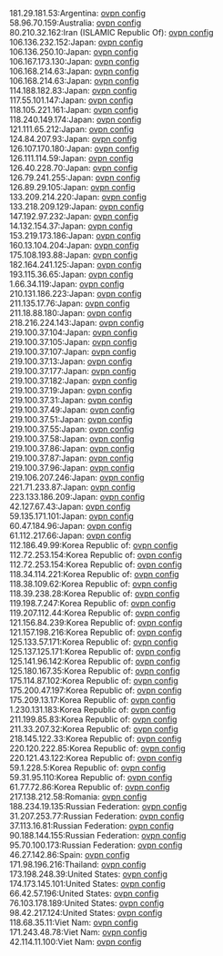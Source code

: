 181.29.181.53:Argentina: [ovpn config](vpn/181_29_181_53.ovpn)  
58.96.70.159:Australia: [ovpn config](vpn/58_96_70_159.ovpn)  
80.210.32.162:Iran (ISLAMIC Republic Of): [ovpn config](vpn/80_210_32_162.ovpn)  
106.136.232.152:Japan: [ovpn config](vpn/106_136_232_152.ovpn)  
106.136.250.10:Japan: [ovpn config](vpn/106_136_250_10.ovpn)  
106.167.173.130:Japan: [ovpn config](vpn/106_167_173_130.ovpn)  
106.168.214.63:Japan: [ovpn config](vpn/106_168_214_63.ovpn)  
106.168.214.63:Japan: [ovpn config](vpn/106_168_214_63.ovpn)  
114.188.182.83:Japan: [ovpn config](vpn/114_188_182_83.ovpn)  
117.55.101.147:Japan: [ovpn config](vpn/117_55_101_147.ovpn)  
118.105.221.161:Japan: [ovpn config](vpn/118_105_221_161.ovpn)  
118.240.149.174:Japan: [ovpn config](vpn/118_240_149_174.ovpn)  
121.111.65.212:Japan: [ovpn config](vpn/121_111_65_212.ovpn)  
124.84.207.93:Japan: [ovpn config](vpn/124_84_207_93.ovpn)  
126.107.170.180:Japan: [ovpn config](vpn/126_107_170_180.ovpn)  
126.111.114.59:Japan: [ovpn config](vpn/126_111_114_59.ovpn)  
126.40.228.70:Japan: [ovpn config](vpn/126_40_228_70.ovpn)  
126.79.241.255:Japan: [ovpn config](vpn/126_79_241_255.ovpn)  
126.89.29.105:Japan: [ovpn config](vpn/126_89_29_105.ovpn)  
133.209.214.220:Japan: [ovpn config](vpn/133_209_214_220.ovpn)  
133.218.209.129:Japan: [ovpn config](vpn/133_218_209_129.ovpn)  
147.192.97.232:Japan: [ovpn config](vpn/147_192_97_232.ovpn)  
14.132.154.37:Japan: [ovpn config](vpn/14_132_154_37.ovpn)  
153.219.173.186:Japan: [ovpn config](vpn/153_219_173_186.ovpn)  
160.13.104.204:Japan: [ovpn config](vpn/160_13_104_204.ovpn)  
175.108.193.88:Japan: [ovpn config](vpn/175_108_193_88.ovpn)  
182.164.241.125:Japan: [ovpn config](vpn/182_164_241_125.ovpn)  
193.115.36.65:Japan: [ovpn config](vpn/193_115_36_65.ovpn)  
1.66.34.119:Japan: [ovpn config](vpn/1_66_34_119.ovpn)  
210.131.186.223:Japan: [ovpn config](vpn/210_131_186_223.ovpn)  
211.135.17.76:Japan: [ovpn config](vpn/211_135_17_76.ovpn)  
211.18.88.180:Japan: [ovpn config](vpn/211_18_88_180.ovpn)  
218.216.224.143:Japan: [ovpn config](vpn/218_216_224_143.ovpn)  
219.100.37.104:Japan: [ovpn config](vpn/219_100_37_104.ovpn)  
219.100.37.105:Japan: [ovpn config](vpn/219_100_37_105.ovpn)  
219.100.37.107:Japan: [ovpn config](vpn/219_100_37_107.ovpn)  
219.100.37.13:Japan: [ovpn config](vpn/219_100_37_13.ovpn)  
219.100.37.177:Japan: [ovpn config](vpn/219_100_37_177.ovpn)  
219.100.37.182:Japan: [ovpn config](vpn/219_100_37_182.ovpn)  
219.100.37.19:Japan: [ovpn config](vpn/219_100_37_19.ovpn)  
219.100.37.31:Japan: [ovpn config](vpn/219_100_37_31.ovpn)  
219.100.37.49:Japan: [ovpn config](vpn/219_100_37_49.ovpn)  
219.100.37.51:Japan: [ovpn config](vpn/219_100_37_51.ovpn)  
219.100.37.55:Japan: [ovpn config](vpn/219_100_37_55.ovpn)  
219.100.37.58:Japan: [ovpn config](vpn/219_100_37_58.ovpn)  
219.100.37.86:Japan: [ovpn config](vpn/219_100_37_86.ovpn)  
219.100.37.87:Japan: [ovpn config](vpn/219_100_37_87.ovpn)  
219.100.37.96:Japan: [ovpn config](vpn/219_100_37_96.ovpn)  
219.106.207.246:Japan: [ovpn config](vpn/219_106_207_246.ovpn)  
221.71.233.87:Japan: [ovpn config](vpn/221_71_233_87.ovpn)  
223.133.186.209:Japan: [ovpn config](vpn/223_133_186_209.ovpn)  
42.127.67.43:Japan: [ovpn config](vpn/42_127_67_43.ovpn)  
59.135.171.101:Japan: [ovpn config](vpn/59_135_171_101.ovpn)  
60.47.184.96:Japan: [ovpn config](vpn/60_47_184_96.ovpn)  
61.112.217.66:Japan: [ovpn config](vpn/61_112_217_66.ovpn)  
112.186.49.99:Korea Republic of: [ovpn config](vpn/112_186_49_99.ovpn)  
112.72.253.154:Korea Republic of: [ovpn config](vpn/112_72_253_154.ovpn)  
112.72.253.154:Korea Republic of: [ovpn config](vpn/112_72_253_154.ovpn)  
118.34.114.221:Korea Republic of: [ovpn config](vpn/118_34_114_221.ovpn)  
118.38.109.62:Korea Republic of: [ovpn config](vpn/118_38_109_62.ovpn)  
118.39.238.28:Korea Republic of: [ovpn config](vpn/118_39_238_28.ovpn)  
119.198.7.247:Korea Republic of: [ovpn config](vpn/119_198_7_247.ovpn)  
119.207.112.44:Korea Republic of: [ovpn config](vpn/119_207_112_44.ovpn)  
121.156.84.239:Korea Republic of: [ovpn config](vpn/121_156_84_239.ovpn)  
121.157.198.216:Korea Republic of: [ovpn config](vpn/121_157_198_216.ovpn)  
125.133.57.171:Korea Republic of: [ovpn config](vpn/125_133_57_171.ovpn)  
125.137.125.171:Korea Republic of: [ovpn config](vpn/125_137_125_171.ovpn)  
125.141.96.142:Korea Republic of: [ovpn config](vpn/125_141_96_142.ovpn)  
125.180.167.35:Korea Republic of: [ovpn config](vpn/125_180_167_35.ovpn)  
175.114.87.102:Korea Republic of: [ovpn config](vpn/175_114_87_102.ovpn)  
175.200.47.197:Korea Republic of: [ovpn config](vpn/175_200_47_197.ovpn)  
175.209.13.17:Korea Republic of: [ovpn config](vpn/175_209_13_17.ovpn)  
1.230.131.183:Korea Republic of: [ovpn config](vpn/1_230_131_183.ovpn)  
211.199.85.83:Korea Republic of: [ovpn config](vpn/211_199_85_83.ovpn)  
211.33.207.32:Korea Republic of: [ovpn config](vpn/211_33_207_32.ovpn)  
218.145.122.33:Korea Republic of: [ovpn config](vpn/218_145_122_33.ovpn)  
220.120.222.85:Korea Republic of: [ovpn config](vpn/220_120_222_85.ovpn)  
220.121.43.122:Korea Republic of: [ovpn config](vpn/220_121_43_122.ovpn)  
59.1.228.5:Korea Republic of: [ovpn config](vpn/59_1_228_5.ovpn)  
59.31.95.110:Korea Republic of: [ovpn config](vpn/59_31_95_110.ovpn)  
61.77.72.86:Korea Republic of: [ovpn config](vpn/61_77_72_86.ovpn)  
217.138.212.58:Romania: [ovpn config](vpn/217_138_212_58.ovpn)  
188.234.19.135:Russian Federation: [ovpn config](vpn/188_234_19_135.ovpn)  
31.207.253.77:Russian Federation: [ovpn config](vpn/31_207_253_77.ovpn)  
37.113.16.81:Russian Federation: [ovpn config](vpn/37_113_16_81.ovpn)  
90.188.144.155:Russian Federation: [ovpn config](vpn/90_188_144_155.ovpn)  
95.70.100.173:Russian Federation: [ovpn config](vpn/95_70_100_173.ovpn)  
46.27.142.86:Spain: [ovpn config](vpn/46_27_142_86.ovpn)  
171.98.196.216:Thailand: [ovpn config](vpn/171_98_196_216.ovpn)  
173.198.248.39:United States: [ovpn config](vpn/173_198_248_39.ovpn)  
174.173.145.101:United States: [ovpn config](vpn/174_173_145_101.ovpn)  
66.42.57.196:United States: [ovpn config](vpn/66_42_57_196.ovpn)  
76.103.178.189:United States: [ovpn config](vpn/76_103_178_189.ovpn)  
98.42.217.124:United States: [ovpn config](vpn/98_42_217_124.ovpn)  
118.68.35.11:Viet Nam: [ovpn config](vpn/118_68_35_11.ovpn)  
171.243.48.78:Viet Nam: [ovpn config](vpn/171_243_48_78.ovpn)  
42.114.11.100:Viet Nam: [ovpn config](vpn/42_114_11_100.ovpn)  
